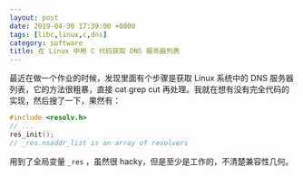 ```yaml
---
layout: post
date: 2019-04-30 17:39:00 +0800
tags: [libc,linux,c,dns]
category: software
title: 在 Linux 中用 C 代码获取 DNS 服务器列表
---
```


最近在做一个作业的时候，发现里面有个步骤是获取 Linux 系统中的 DNS 服务器列表，它的方法很粗暴，直接 cat grep cut 再处理。我就在想有没有完全代码的实现，然后搜了一下，果然有：

```c++
#include <resolv.h>
// ...
res_init();
// _res.nsaddr_list is an array of resolvers
```

用到了全局变量 `_res` ，虽然很 hacky，但是至少是工作的，不清楚兼容性几何。